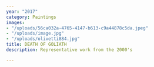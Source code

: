 ```yaml
---
year: "2017"
category: Paintings
images:
- "/uploads/56ca032a-4765-4147-b613-c9a44878c5da.jpeg"
- "/uploads/image.jpg"
- "/uploads/olivetti884.jpg"
title: DEATH OF GOLIATH
description: Representative work from the 2000's

---
```

